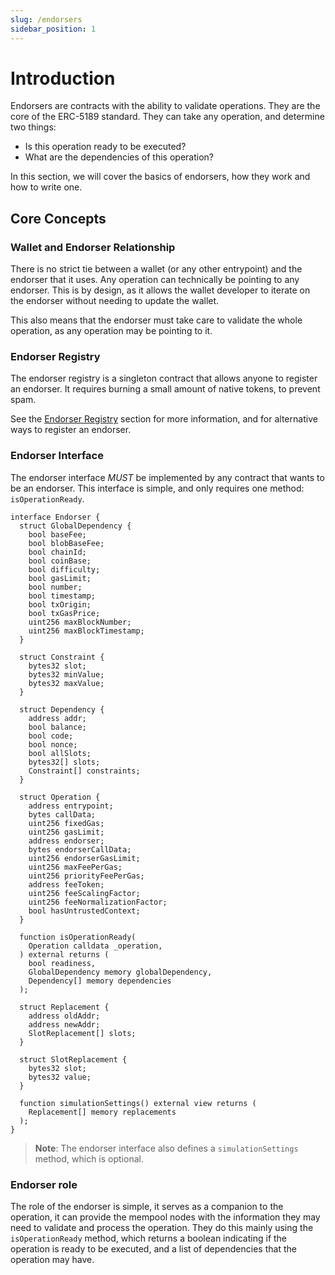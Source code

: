 ```yaml
---
slug: /endorsers
sidebar_position: 1
---
```


# Introduction

Endorsers are contracts with the ability to validate operations. They are the core of the ERC-5189 standard. They can take any operation, and determine two things:

- Is this operation ready to be executed?
- What are the dependencies of this operation?

In this section, we will cover the basics of endorsers, how they work and how to write one.

## Core Concepts

### Wallet and Endorser Relationship

There is no strict tie between a wallet (or any other entrypoint) and the endorser that it uses. Any operation can technically be pointing to any endorser. This is by design, as it allows the wallet developer to iterate on the endorser without needing to update the wallet.

This also means that the endorser must take care to validate the whole operation, as any operation may be pointing to it.

### Endorser Registry

The endorser registry is a singleton contract that allows anyone to register an endorser. It requires burning a small amount of native tokens, to prevent spam.

See the [Endorser Registry](./endorser-registry.md) section for more information, and for alternative ways to register an endorser.

### Endorser Interface

The endorser interface *MUST* be implemented by any contract that wants to be an endorser. This interface is simple, and only requires one method: `isOperationReady`.

```solidity
interface Endorser {
  struct GlobalDependency {
    bool baseFee;
    bool blobBaseFee;
    bool chainId;
    bool coinBase;
    bool difficulty;
    bool gasLimit;
    bool number;
    bool timestamp;
    bool txOrigin;
    bool txGasPrice;
    uint256 maxBlockNumber;
    uint256 maxBlockTimestamp;
  }

  struct Constraint {
    bytes32 slot;
    bytes32 minValue;
    bytes32 maxValue;
  }

  struct Dependency {
    address addr;
    bool balance;
    bool code;
    bool nonce;
    bool allSlots;
    bytes32[] slots;
    Constraint[] constraints;
  }

  struct Operation {
    address entrypoint;
    bytes callData;
    uint256 fixedGas;
    uint256 gasLimit;
    address endorser;
    bytes endorserCallData;
    uint256 endorserGasLimit;
    uint256 maxFeePerGas;
    uint256 priorityFeePerGas;
    address feeToken;
    uint256 feeScalingFactor;
    uint256 feeNormalizationFactor;
    bool hasUntrustedContext;
  }

  function isOperationReady(
    Operation calldata _operation,
  ) external returns (
    bool readiness,
    GlobalDependency memory globalDependency,
    Dependency[] memory dependencies
  );

  struct Replacement {
    address oldAddr;
    address newAddr;
    SlotReplacement[] slots;
  }

  struct SlotReplacement {
    bytes32 slot;
    bytes32 value;
  }

  function simulationSettings() external view returns (
    Replacement[] memory replacements
  );
}
```

> **Note**: The endorser interface also defines a `simulationSettings` method, which is optional.

### Endorser role

The role of the endorser is simple, it serves as a companion to the operation, it can provide the mempool nodes with the information they may need to validate and process the operation. They do this mainly using the `isOperationReady` method, which returns a boolean indicating if the operation is ready to be executed, and a list of dependencies that the operation may have.